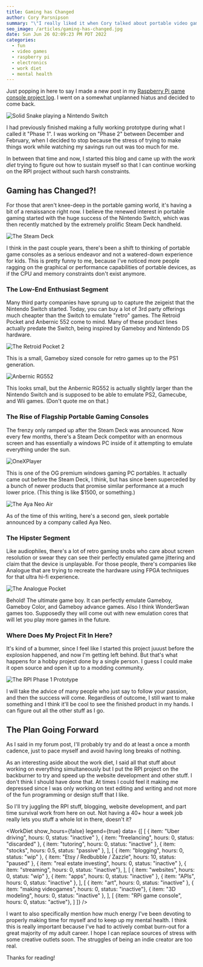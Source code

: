 ```yaml
---
title: Gaming has Changed
author: Cory Parsnipson
summary: "\"I really liked it when Cory talked about portable video game consoles for a looooong time.\" I made a decision to resume working on my Raspberry Pi portable project, and I talk about the portable gaming scene and how it's been changing very fast for these past couple of years."
seo_image: /articles/gaming-has-changed.jpg
date: Sun Jun 26 02:09:23 PM PDT 2022
categories:
  - fun
  - video games
  - raspberry pi
  - electronics
  - work diet
  - mental health
---
```


<script>
  import WorkDiet from '$lib/components/charts/WorkDiet.svelte';
</script>

Just popping in here to say I made a new post in my [Raspberry Pi game console project log](https://forums.somethingawful.com/showthread.php?threadid=3947328&pagenumber=10#post524293346). I went on a somewhat unplanned hiatus and decided to come back.

![Solid Snake playing a Nintendo Switch](/articles/gaming-has-changed.jpg "Kept you waiting, huh?")

I had previously finished making a fully working prototype during what I called it "Phase 1". I was working on "Phase 2" between December and February, when I decided to stop because the stress of trying to make things work while watching my savings run out was too much for me.

In between that time and now, I started this blog and came up with the *work diet* trying to figure out how to sustain myself so that I can continue working on the RPI project without such harsh constraints.

## Gaming has Changed?!

For those that aren't knee-deep in the portable gaming world, it's having a bit of a renaissance right now. I believe the renewed interest in portable gaming started with the huge success of the Nintendo Switch, which was then recently matched by the extremely prolific Steam Deck handheld. 

![The Steam Deck](/articles/steam-deck.jpg "Based on Valve's claims, this is the second coming of Christ")

I think in the past couple years, there's been a shift to thinking of portable game consoles as a serious endeavor and not a watered-down experience for kids. This is pretty funny to me, because I've noticed more people ragging on the graphical or performance capabilities of portable devices, as if the CPU and memory constraints don't exist anymore.

### The Low-End Enthusiast Segment

Many third party companies have sprung up to capture the zeigeist that the Nintendo Switch started. Today, you can buy a lot of 3rd party offerings much cheapter than the Switch to emulate "retro" games. The Retroid Pocket and Anbernic 552 come to mind. Many of these product lines actually predate the Switch, being inspired by Gameboy and Nintendo DS hardware.

![The Retroid Pocket 2](/articles/retroid-pocket.webp "Retroid Pocket 2")

This is a small, Gameboy sized console for retro games up to the PS1 generation.

![Anbernic RG552](/articles/anbernic-rg552.jpg "Anbernic RG552")

This looks small, but the Anbernic RG552 is actually slightly larger than the Nintendo Switch and is supposed to be able to emulate PS2, Gamecube, and Wii games. (Don't quote me on that.)

### The Rise of Flagship Portable Gaming Consoles

The frenzy only ramped up after the Steam Deck was announced. Now every few months, there's a Steam Deck competitor with an enormous screen and has essentially a windows PC inside of it attempting to emulate everything under the sun.

![OneXPlayer](/articles/onexplayer.jpg "OneXPlayer")

This is one of the OG premium windows gaming PC portables. It actually came out before the Steam Deck, I think, but has since been superceded by a bunch of newer products that promise similar performance at a much lower price. (This thing is like $1500, or something.)

![The Aya Neo Air](/articles/aya-neo-air.jpg "Aya Neo Air")

As of the time of this writing, here's a second gen, sleek portable announced by a company called Aya Neo.

### The Hipster Segment

Like audiophiles, there's a lot of retro gaming snobs who care about screen resolution or swear they can see their perfectly emulated game jittering and claim that the device is unplayable. For those people, there's companies like Analogue that are trying to recreate the hardware using FPGA techniques for that ultra hi-fi experience.

![The Analogue Pocket](/articles/analogue-pocket.jpg "The Analogue Pocket")

Behold! The ultimate game boy. It can perfectly emulate Gameboy, Gameboy Color, and Gameboy advance games. Also I think WonderSwan games too. Supposedly they will come out with new emulation cores that will let you play more games in the future.

### Where Does My Project Fit In Here?

It's kind of a bummer, since I feel like I started this project juuust before the explosion happened, and now I'm getting left behind. But that's what happens for a hobby project done by a single person. I guess I could make it open source and open it up to a modding community.

![The RPI Phase 1 Prototype](/articles/rpi-prototype.jpg "Mine. The size of an alarm clock.")

I will take the advice of many people who just say to follow your passion, and then the success will come. Regardless of outcome, I still want to make something and I think it'll be cool to see the finished product in my hands. I can figure out all the other stuff as I go.

## The Plan Going Forward

As I said in my forum post, I'll probably try and do at least a once a month cadence, just to pace myself and avoid having long breaks of nothing.

As an interesting aside about the work diet, I said all that stuff about working on everything simultaneously but I put the RPI project on the backburner to try and speed up the website development and other stuff. I don't think I should have done that. At times I could feel it making me depressed since I was only working on text editing and writing and not more of the fun programming or design stuff that I like.

So I'll try juggling the RPI stuff, blogging, website development, and part time survival work from here on out. Not having a 40+ hour a week job really lets you stuff a whole lot in there, doesn't it?

<WorkDiet show_hours={false} legend={true} data=
  {[
    [
      { item: "Uber driving", hours: 0, status: "inactive" },
      { item: "freelancing", hours: 0, status: "discarded" },
      { item: "tutoring", hours: 0, status: "inactive" },
      { item: "stocks", hours: 0.5, status: "passive" },
    ],
    [
      { item: "blogging", hours: 0, status: "wip" },
      { item: "Etsy / Redbubble / Zazzle", hours: 10, status: "paused" },
      { item: "real estate investing", hours: 0, status: "inactive" },
      { item: "streaming", hours: 0, status: "inactive"},
    ],
    [
      { item: "websites", hours: 0, status: "wip" },
      { item: "apps", hours: 0, status: "inactive" },
      { item: "APIs", hours: 0, status: "inactive" },
    ],
    [
      { item: "art", hours: 0, status: "inactive" },
      { item: "making videogames", hours: 0, status: "inactive"},
      { item: "3D modeling", hours: 0, status: "inactive" },
    ],
    [
      {item: "RPi game console", hours: 0, status: "active"},
    ]
  ]} />

I want to also specifically mention how much energy I've been devoting to properly making time for myself and to keep up my mental health. I think this is really important because I've had to actively combat burn-out for a great majority of my adult career. I hope I can replace sources of stress with some creative outlets soon. The struggles of being an indie creator are too real.

Thanks for reading!
